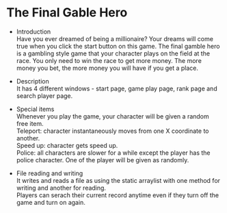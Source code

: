 # The Final Gable Hero 

* Introduction </br>
Have you ever dreamed of being a millionaire? Your dreams will come true when you click the start button on this game. The final gamble hero is a gambling style game that your character plays on the field at the race. You only need to win the race to get more money. The more money you bet, the more money you will have if you get a place. 

* Description </br>
It has 4 different windows - start page, game play page, rank page and search player page.

* Special items </br>
Whenever you play the game, your character will be given a random free item. </br>
Teleport: character instantaneously moves from one X coordinate to another. </br>
Speed up: character gets speed up. </br>
Police: all characters are slower for a while except the player has the police character. One of the player will be given as randomly. 

* File reading and writing </br>
It writes and reads a file as using the static arraylist with one method for writing and another for reading. </br>
Players can serach their current record anytime even if they turn off the game and turn on again.
